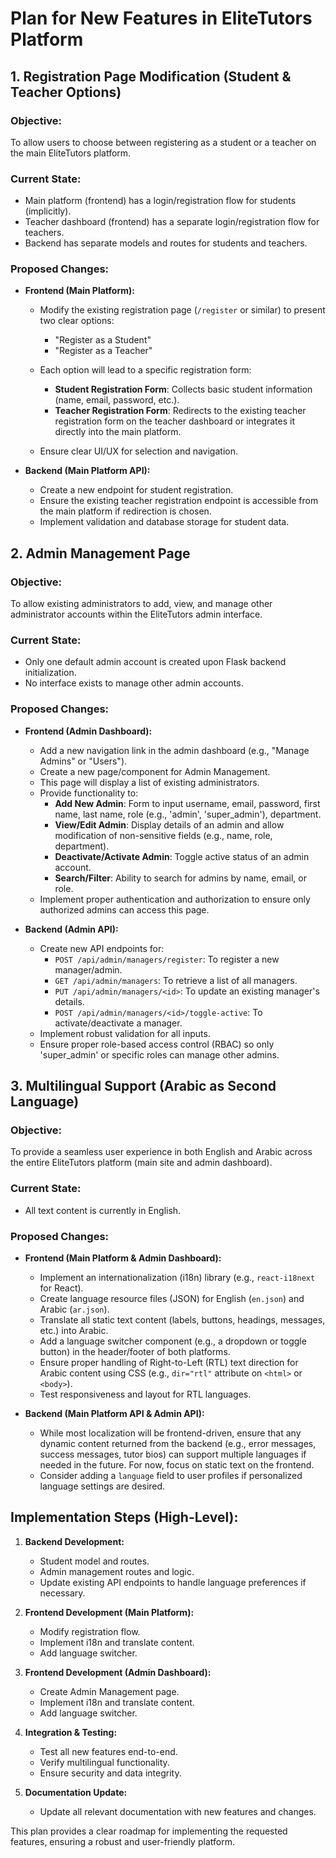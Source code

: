 # Plan for New Features in EliteTutors Platform

## 1. Registration Page Modification (Student & Teacher Options)

### Objective:
To allow users to choose between registering as a student or a teacher on the main EliteTutors platform.

### Current State:
- Main platform (frontend) has a login/registration flow for students (implicitly).
- Teacher dashboard (frontend) has a separate login/registration flow for teachers.
- Backend has separate models and routes for students and teachers.

### Proposed Changes:
- **Frontend (Main Platform):**
    - Modify the existing registration page (`/register` or similar) to present two clear options: 


        - "Register as a Student"
        - "Register as a Teacher"
    - Each option will lead to a specific registration form:
        - **Student Registration Form**: Collects basic student information (name, email, password, etc.).
        - **Teacher Registration Form**: Redirects to the existing teacher registration form on the teacher dashboard or integrates it directly into the main platform.
    - Ensure clear UI/UX for selection and navigation.

- **Backend (Main Platform API):**
    - Create a new endpoint for student registration.
    - Ensure the existing teacher registration endpoint is accessible from the main platform if redirection is chosen.
    - Implement validation and database storage for student data.

## 2. Admin Management Page

### Objective:
To allow existing administrators to add, view, and manage other administrator accounts within the EliteTutors admin interface.

### Current State:
- Only one default admin account is created upon Flask backend initialization.
- No interface exists to manage other admin accounts.

### Proposed Changes:
- **Frontend (Admin Dashboard):**
    - Add a new navigation link in the admin dashboard (e.g., "Manage Admins" or "Users").
    - Create a new page/component for Admin Management.
    - This page will display a list of existing administrators.
    - Provide functionality to:
        - **Add New Admin**: Form to input username, email, password, first name, last name, role (e.g., 'admin', 'super_admin'), department.
        - **View/Edit Admin**: Display details of an admin and allow modification of non-sensitive fields (e.g., name, role, department).
        - **Deactivate/Activate Admin**: Toggle active status of an admin account.
        - **Search/Filter**: Ability to search for admins by name, email, or role.
    - Implement proper authentication and authorization to ensure only authorized admins can access this page.

- **Backend (Admin API):**
    - Create new API endpoints for:
        - `POST /api/admin/managers/register`: To register a new manager/admin.
        - `GET /api/admin/managers`: To retrieve a list of all managers.
        - `PUT /api/admin/managers/<id>`: To update an existing manager's details.
        - `POST /api/admin/managers/<id>/toggle-active`: To activate/deactivate a manager.
    - Implement robust validation for all inputs.
    - Ensure proper role-based access control (RBAC) so only 'super_admin' or specific roles can manage other admins.

## 3. Multilingual Support (Arabic as Second Language)

### Objective:
To provide a seamless user experience in both English and Arabic across the entire EliteTutors platform (main site and admin dashboard).

### Current State:
- All text content is currently in English.

### Proposed Changes:
- **Frontend (Main Platform & Admin Dashboard):**
    - Implement an internationalization (i18n) library (e.g., `react-i18next` for React).
    - Create language resource files (JSON) for English (`en.json`) and Arabic (`ar.json`).
    - Translate all static text content (labels, buttons, headings, messages, etc.) into Arabic.
    - Add a language switcher component (e.g., a dropdown or toggle button) in the header/footer of both platforms.
    - Ensure proper handling of Right-to-Left (RTL) text direction for Arabic content using CSS (e.g., `dir="rtl"` attribute on `<html>` or `<body>`).
    - Test responsiveness and layout for RTL languages.

- **Backend (Main Platform API & Admin API):**
    - While most localization will be frontend-driven, ensure that any dynamic content returned from the backend (e.g., error messages, success messages, tutor bios) can support multiple languages if needed in the future. For now, focus on static text on the frontend.
    - Consider adding a `language` field to user profiles if personalized language settings are desired.

## Implementation Steps (High-Level):

1.  **Backend Development:**
    - Student model and routes.
    - Admin management routes and logic.
    - Update existing API endpoints to handle language preferences if necessary.

2.  **Frontend Development (Main Platform):**
    - Modify registration flow.
    - Implement i18n and translate content.
    - Add language switcher.

3.  **Frontend Development (Admin Dashboard):**
    - Create Admin Management page.
    - Implement i18n and translate content.
    - Add language switcher.

4.  **Integration & Testing:**
    - Test all new features end-to-end.
    - Verify multilingual functionality.
    - Ensure security and data integrity.

5.  **Documentation Update:**
    - Update all relevant documentation with new features and changes.

This plan provides a clear roadmap for implementing the requested features, ensuring a robust and user-friendly platform.

